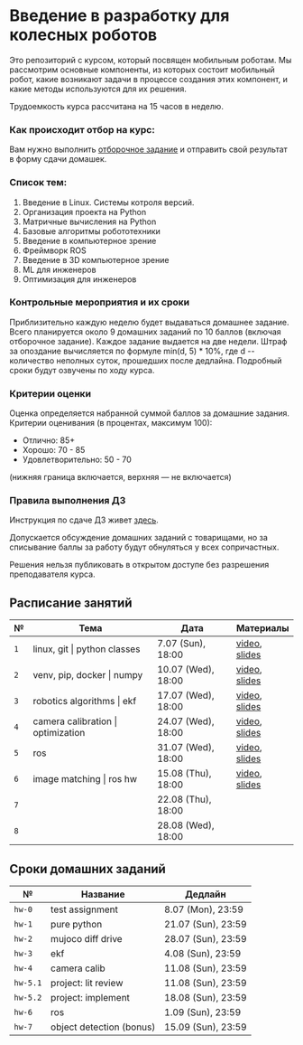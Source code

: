 # Введение в разработку для колесных роботов

Это репозиторий с курсом, который посвящен мобильным роботам. Мы рассмотрим основные компоненты, из которых состоит мобильный робот, какие возникают задачи в процессе создания этих компонент, и какие методы используются для их решения.

Трудоемкость курса рассчитана на 15 часов в неделю.

### Как происходит отбор на курс:
Вам нужно выполнить [отборочное задание](https://github.com/warmhammer/wheeled_robots_intro/tree/main/test_assignment) и отправить свой результат в форму сдачи домашек.

### Список тем:
1. Введение в Linux. Системы котроля версий.
2. Организация проекта на Python
3. Матричные вычисления на Python
4. Базовые алгоритмы робототехники
5. Введение в компьютерное зрение
6. Фреймворк ROS
7. Введение в 3D компьютерное зрение
8. ML для инженеров
9. Оптимизация для инженеров

### Контрольные мероприятия и их сроки
Приблизительно каждую неделю будет выдаваться домашнее задание. Всего планируется около 9 домашних заданий по 10 баллов (включая отборочное задание). Каждое задание выдается на две недели. Штраф за опоздание вычисляется по формуле min(d, 5) * 10%, где d -- количество неполных суток, прошедших после дедлайна. Подробный сроки будут озвучены по ходу курса.

### Критерии оценки
Оценка определяется набранной суммой баллов за домашние задания. Критерии оценивания (в процентах, максимум 100):
* Отлично: 85+
* Хорошо: 70 - 85
* Удовлетворительно: 50 - 70

(нижняя граница включается, верхняя — не включается)

### Правила выполнения ДЗ

Инструкция по сдаче ДЗ живет [здесь](https://github.com/warmhammer/wheeled_robots_intro/tree/main/GIT.md).

Допускается обсуждение домашних заданий с товарищами, но за списывание баллы за работу будут обнуляться у всех сопричастных.

Решения нельзя публиковать в открытом доступе без разрешения преподавателя курса.


## Расписание занятий

| №         | Тема                              | Дата                  | Материалы |
|-----------|---------------------------------------|-----------------------|-----------|
| `1`       | linux, git \| python classes          | 7.07 (Sun), 18:00     | [video](https://youtu.be/gpUaZDVf8Ms), [slides](https://docs.google.com/presentation/d/1bFtvqoGm9mmw2em5YF0iMlQTd0qG3hPaZahPpMy67Y0/edit?usp=sharing) |
| `2`       | venv, pip, docker \| numpy            | 10.07 (Wed), 18:00    | [video](https://youtu.be/h6uJPCfl3W0), [slides](https://docs.google.com/presentation/d/1K1_GDXQQU-d5Oyx6nJNo5DSLzRZGxVDfatIxMsNJnkQ/edit?usp=sharing) |
| `3`       | robotics algorithms \| ekf            | 17.07 (Wed), 18:00    | [video](https://youtu.be/kOqmsgt9zi0), [slides](https://docs.google.com/presentation/d/1d4qIVaG8D9hKw8Xe37uqkCHtaMiPrJuvaDfccJkUkPI/edit?usp=sharing) |
| `4`       | camera calibration \| optimization    | 24.07 (Wed), 18:00    | [video](https://youtu.be/f7-pX7tOpj0), [slides](https://docs.google.com/presentation/d/1kR5cs6kO3cLQ04F0g3_MgHIME2nAgP-ZBN5HD5Li6sY/edit?usp=sharing) |
| `5`       | ros                                   | 31.07 (Wed), 18:00    | [video](https://youtu.be/vNQ4BmZ8i2A), [slides](https://docs.google.com/presentation/d/1J6z0YwZLZ6tP3hlSLxahimO6u87USpjpj3sww8npURI/edit?usp=sharing) |
| `6`       | image matching \| ros hw              | 15.08 (Thu), 18:00    | [video](https://youtu.be/kJZhoKyZKXc), [slides](https://docs.google.com/presentation/d/1HMJriC0P0z4X6cv4FhvB8cy9i8T5R4cI6GvnOcKM1Hc/edit?usp=sharing) |
| `7`       |                   | 22.08 (Thu), 18:00    |           |
| `8`       |                   | 28.08 (Wed), 18:00    |           |

## Сроки домашних заданий

| №         | Название              | Дедлайн               |
|-----------|---------------------------|-----------------------|
| `hw-0`    | test assignment           | 8.07 (Mon), 23:59     |
| `hw-1`    | pure python               | 21.07 (Sun), 23:59    |
| `hw-2`    | mujoco diff drive         | 28.07 (Sun), 23:59    |
| `hw-3`    | ekf                       | 4.08 (Sun), 23:59     |
| `hw-4`    | camera calib              | 11.08 (Sun), 23:59    |
| `hw-5.1`  | project: lit review       | 11.08 (Sun), 23:59    |
| `hw-5.2`  | project: implement        | 18.08 (Sun), 23:59    |
| `hw-6`    | ros                       | 1.09 (Sun), 23:59     |
| `hw-7`    | object detection (bonus)  | 15.09 (Sun), 23:59    |
